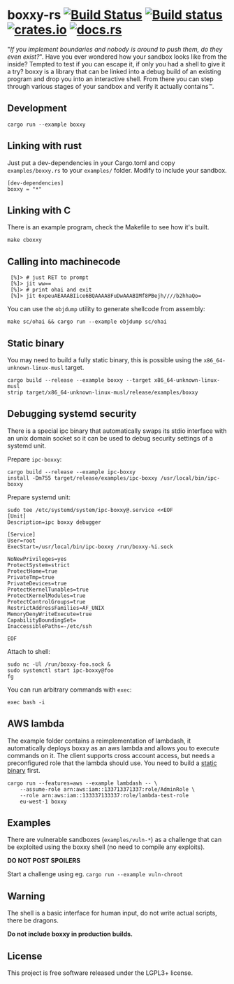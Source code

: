 # boxxy-rs [![Build Status][travis-img]][travis] [![Build status][appveyor-img]][appveyor] [![crates.io][crates-img]][crates] [![docs.rs][docs-img]][docs]

[travis-img]:   https://travis-ci.org/kpcyrd/boxxy-rs.svg?branch=master
[travis]:       https://travis-ci.org/kpcyrd/boxxy-rs
[appveyor-img]: https://ci.appveyor.com/api/projects/status/yd8xlom2h9v4yi2s/branch/master?svg=true
[appveyor]:     https://ci.appveyor.com/project/kpcyrd/boxxy-rs/branch/master
[crates-img]:   https://img.shields.io/crates/v/boxxy.svg
[crates]:       https://crates.io/crates/boxxy
[docs-img]:     https://docs.rs/boxxy/badge.svg
[docs]:         https://docs.rs/boxxy

"_If you implement boundaries and nobody is around to push them, do they even
exist?_". Have you ever wondered how your sandbox looks like from the inside?
Tempted to test if you can escape it, if only you had a shell to give it a try?
boxxy is a library that can be linked into a debug build of an existing program
and drop you into an interactive shell. From there you can step through various
stages of your sandbox and verify it actually contains™.

## Development

    cargo run --example boxxy

## Linking with rust

Just put a dev-dependencies in your Cargo.toml and copy `examples/boxxy.rs` to
your `examples/` folder. Modify to include your sandbox.

    [dev-dependencies]
    boxxy = "*"

## Linking with C

There is an example program, check the Makefile to see how it's built.

    make cboxxy

## Calling into machinecode

     [%]> # just RET to prompt
     [%]> jit ww==
     [%]> # print ohai and exit
     [%]> jit 6xpeuAEAAABIice6BQAAAA8FuDwAAABIMf8PBejh////b2hhaQo=

You can use the `objdump` utility to generate shellcode from assembly:

    make sc/ohai && cargo run --example objdump sc/ohai

## Static binary

You may need to build a fully static binary, this is possible using the
`x86_64-unknown-linux-musl` target.

    cargo build --release --example boxxy --target x86_64-unknown-linux-musl
    strip target/x86_64-unknown-linux-musl/release/examples/boxxy

## Debugging systemd security

There is a special ipc binary that automatically swaps its stdio interface with
an unix domain socket so it can be used to debug security settings of a systemd
unit.

Prepare `ipc-boxxy`:

    cargo build --release --example ipc-boxxy
    install -Dm755 target/release/examples/ipc-boxxy /usr/local/bin/ipc-boxxy

Prepare systemd unit:

    sudo tee /etc/systemd/system/ipc-boxxy@.service <<EOF
    [Unit]
    Description=ipc boxxy debugger

    [Service]
    User=root
    ExecStart=/usr/local/bin/ipc-boxxy /run/boxxy-%i.sock

    NoNewPrivileges=yes
    ProtectSystem=strict
    ProtectHome=true
    PrivateTmp=true
    PrivateDevices=true
    ProtectKernelTunables=true
    ProtectKernelModules=true
    ProtectControlGroups=true
    RestrictAddressFamilies=AF_UNIX
    MemoryDenyWriteExecute=true
    CapabilityBoundingSet=
    InaccessiblePaths=-/etc/ssh

    EOF

Attach to shell:

    sudo nc -Ul /run/boxxy-foo.sock &
    sudo systemctl start ipc-boxxy@foo
    fg

You can run arbitrary commands with `exec`:

    exec bash -i

## AWS lambda

The example folder contains a reimplementation of lambdash, it automatically
deploys boxxy as an aws lambda and allows you to execute commands on it. The
client supports cross account access, but needs a preconfigured role that the
lambda should use. You need to build a [static binary](#static-binary) first.

    cargo run --features=aws --example lambdash -- \
        --assume-role arn:aws:iam::133713371337:role/AdminRole \
        --role arn:aws:iam::133337133337:role/lambda-test-role
        eu-west-1 boxxy

## Examples

There are vulnerable sandboxes (`examples/vuln-*`) as a challenge that can be
exploited using the boxxy shell (no need to compile any exploits).

**DO NOT POST SPOILERS**

Start a challenge using eg. `cargo run --example vuln-chroot`

## Warning

The shell is a basic interface for human input, do not write actual scripts,
there be dragons.

**Do not include boxxy in production builds.**

## License

This project is free software released under the LGPL3+ license.
